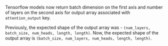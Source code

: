 Tensorflow models now return batch dimension on the first axis and number of layers on the second axis for output array associated with `attention_output` key.

Previously, the expected shape of the output array was - `(num_layers, batch_size, num_heads, length, length)`. Now, the expected shape of the output array is `(batch_size, num_layers, num_heads, length, length)`.